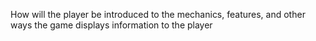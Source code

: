 How will the player be introduced to the mechanics, features, and other ways the game displays information to the player